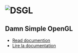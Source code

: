 # ![DSGL](https://framagit.org/denissalem/DSGL/blob/master/doc/dsglLogo.png "DSGL")

## Damn Simple OpenGL

- [Read documention](doc/docEN.md)
- [Lire la documentation](doc/docFR.md)


